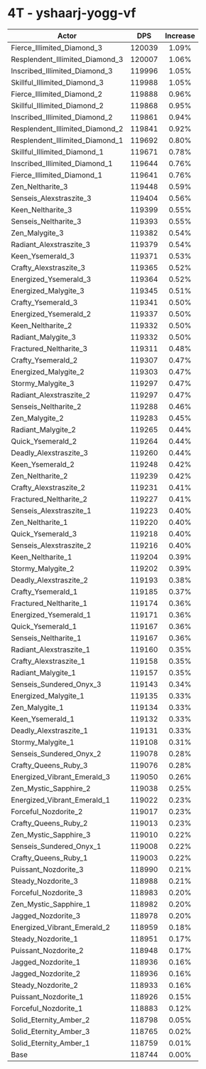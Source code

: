 # 4T - yshaarj-yogg-vf
| Actor | DPS | Increase |
|---|:---:|:---:|
|Fierce_Illimited_Diamond_3|120039|1.09%|
|Resplendent_Illimited_Diamond_3|120007|1.06%|
|Inscribed_Illimited_Diamond_3|119996|1.05%|
|Skillful_Illimited_Diamond_3|119988|1.05%|
|Fierce_Illimited_Diamond_2|119888|0.96%|
|Skillful_Illimited_Diamond_2|119868|0.95%|
|Inscribed_Illimited_Diamond_2|119861|0.94%|
|Resplendent_Illimited_Diamond_2|119841|0.92%|
|Resplendent_Illimited_Diamond_1|119692|0.80%|
|Skillful_Illimited_Diamond_1|119671|0.78%|
|Inscribed_Illimited_Diamond_1|119644|0.76%|
|Fierce_Illimited_Diamond_1|119641|0.76%|
|Zen_Neltharite_3|119448|0.59%|
|Senseis_Alexstraszite_3|119404|0.56%|
|Keen_Neltharite_3|119399|0.55%|
|Senseis_Neltharite_3|119393|0.55%|
|Zen_Malygite_3|119382|0.54%|
|Radiant_Alexstraszite_3|119379|0.54%|
|Keen_Ysemerald_3|119371|0.53%|
|Crafty_Alexstraszite_3|119365|0.52%|
|Energized_Ysemerald_3|119364|0.52%|
|Energized_Malygite_3|119345|0.51%|
|Crafty_Ysemerald_3|119341|0.50%|
|Energized_Ysemerald_2|119337|0.50%|
|Keen_Neltharite_2|119332|0.50%|
|Radiant_Malygite_3|119332|0.50%|
|Fractured_Neltharite_3|119311|0.48%|
|Crafty_Ysemerald_2|119307|0.47%|
|Energized_Malygite_2|119303|0.47%|
|Stormy_Malygite_3|119297|0.47%|
|Radiant_Alexstraszite_2|119297|0.47%|
|Senseis_Neltharite_2|119288|0.46%|
|Zen_Malygite_2|119283|0.45%|
|Radiant_Malygite_2|119265|0.44%|
|Quick_Ysemerald_2|119264|0.44%|
|Deadly_Alexstraszite_3|119260|0.44%|
|Keen_Ysemerald_2|119248|0.42%|
|Zen_Neltharite_2|119239|0.42%|
|Crafty_Alexstraszite_2|119231|0.41%|
|Fractured_Neltharite_2|119227|0.41%|
|Senseis_Alexstraszite_1|119223|0.40%|
|Zen_Neltharite_1|119220|0.40%|
|Quick_Ysemerald_3|119218|0.40%|
|Senseis_Alexstraszite_2|119216|0.40%|
|Keen_Neltharite_1|119204|0.39%|
|Stormy_Malygite_2|119202|0.39%|
|Deadly_Alexstraszite_2|119193|0.38%|
|Crafty_Ysemerald_1|119185|0.37%|
|Fractured_Neltharite_1|119174|0.36%|
|Energized_Ysemerald_1|119171|0.36%|
|Quick_Ysemerald_1|119167|0.36%|
|Senseis_Neltharite_1|119167|0.36%|
|Radiant_Alexstraszite_1|119160|0.35%|
|Crafty_Alexstraszite_1|119158|0.35%|
|Radiant_Malygite_1|119157|0.35%|
|Senseis_Sundered_Onyx_3|119143|0.34%|
|Energized_Malygite_1|119135|0.33%|
|Zen_Malygite_1|119134|0.33%|
|Keen_Ysemerald_1|119132|0.33%|
|Deadly_Alexstraszite_1|119131|0.33%|
|Stormy_Malygite_1|119108|0.31%|
|Senseis_Sundered_Onyx_2|119078|0.28%|
|Crafty_Queens_Ruby_3|119076|0.28%|
|Energized_Vibrant_Emerald_3|119050|0.26%|
|Zen_Mystic_Sapphire_2|119038|0.25%|
|Energized_Vibrant_Emerald_1|119022|0.23%|
|Forceful_Nozdorite_2|119017|0.23%|
|Crafty_Queens_Ruby_2|119013|0.23%|
|Zen_Mystic_Sapphire_3|119010|0.22%|
|Senseis_Sundered_Onyx_1|119008|0.22%|
|Crafty_Queens_Ruby_1|119003|0.22%|
|Puissant_Nozdorite_3|118990|0.21%|
|Steady_Nozdorite_3|118988|0.21%|
|Forceful_Nozdorite_3|118983|0.20%|
|Zen_Mystic_Sapphire_1|118982|0.20%|
|Jagged_Nozdorite_3|118978|0.20%|
|Energized_Vibrant_Emerald_2|118959|0.18%|
|Steady_Nozdorite_1|118951|0.17%|
|Puissant_Nozdorite_2|118948|0.17%|
|Jagged_Nozdorite_1|118936|0.16%|
|Jagged_Nozdorite_2|118936|0.16%|
|Steady_Nozdorite_2|118933|0.16%|
|Puissant_Nozdorite_1|118926|0.15%|
|Forceful_Nozdorite_1|118883|0.12%|
|Solid_Eternity_Amber_2|118798|0.05%|
|Solid_Eternity_Amber_3|118765|0.02%|
|Solid_Eternity_Amber_1|118759|0.01%|
|Base|118744|0.00%|
